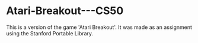 # Atari-Breakout---CS50
This is a version of the game 'Atari Breakout'. It was made as an assignment using the Stanford Portable Library.
